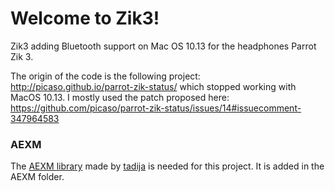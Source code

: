 # Welcome to Zik3!
Zik3 adding Bluetooth support on Mac OS 10.13 for the headphones Parrot Zik 3.

The origin of the code is the following project: http://picaso.github.io/parrot-zik-status/
which stopped working with MacOS 10.13.
I mostly used the patch proposed here: https://github.com/picaso/parrot-zik-status/issues/14#issuecomment-347964583

### AEXM
The [AEXM library](https://github.com/tadija/AEXML) made by [tadija](https://github.com/tadija) is needed for this project. It is added in the AEXM folder.